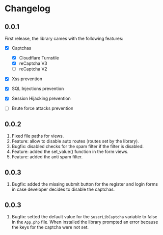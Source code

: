 # Changelog

## 0.0.1
First release, the library cames with the following features:
- [x] Captchas
	- [x] Cloudflare Turnstile
	- [x] reCaptcha V3
	- [ ] reCaptcha V2
- [x] Xss prevention
- [x] SQL Injections prevention
- [x] Session Hijacking prevention
- [ ] Brute force attacks prevention


## 0.0.2
1. Fixed file paths for views.
2. Feature: allow to disable auto routes (routes set by the library).
3. Bugfix: disabled checks for the spam filter if the filter is disabled.
4. Feature: added the set_value() function in the form views.
5. Feature: added the anti spam filter.


## 0.0.3
1. Bugfix: added the missing submit button for the register and login forms in case developer decides to disable the captchas.


## 0.0.3
1. Bugfix: setted the default value for the `$userLibCaptcha` variable to false in the `App.php` file. When installed the library prompted an error because the keys for the captcha were not set.
